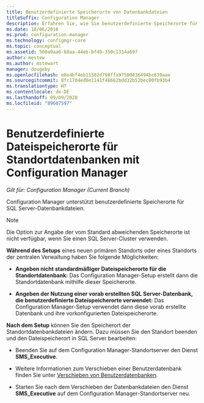 ```yaml
---
title: Benutzerdefinierte Speicherorte von Datenbankdateien
titleSuffix: Configuration Manager
description: Erfahren Sie, wie Sie benutzerdefinierte Speicherorte für SQL Server-Datenbankdateien angeben.
ms.date: 10/06/2016
ms.prod: configuration-manager
ms.technology: configmgr-core
ms.topic: conceptual
ms.assetid: 500a9aa6-68aa-44eb-bf49-350c1314a697
author: mestew
ms.author: mstewart
manager: dougeby
ms.openlocfilehash: e8e4bf4eb11502d798ffa97500436494bc639aae
ms.sourcegitcommit: 8fc1704ed0e1141f46662bdd32b52bec00fb93b4
ms.translationtype: HT
ms.contentlocale: de-DE
ms.lasthandoff: 09/09/2020
ms.locfileid: "89607597"
---
```

# <a name="custom-locations-for-configuration-manager-site-database-files"></a>Benutzerdefinierte Dateispeicherorte für Standortdatenbanken mit Configuration Manager

*Gilt für: Configuration Manager (Current Branch)*

 Configuration Manager unterstützt benutzerdefinierte Speicherorte für SQL Server-Datenbankdateien.  

> [!NOTE]  
>  Die Option zur Angabe der vom Standard abweichenden Speicherorte ist nicht verfügbar, wenn Sie einen SQL Server-Cluster verwenden.  

 **Während des Setups** eines neuen primären Standorts oder eines Standorts der zentralen Verwaltung haben Sie folgende Möglichkeiten:  

-   **Angeben nicht standardmäßiger Dateispeicherorte für die Standortdatenbank:** Das Configuration Manager-Setup erstellt dann die Standortdatenbank mithilfe dieser Speicherorte.  

-   **Angeben der Nutzung einer vorab erstellten SQL Server-Datenbank, die benutzerdefinierte Dateispeicherorte verwendet:**  Das Configuration Manager-Setup verwendet dann diese vorab erstellte Datenbank und ihre vorkonfigurierten Dateispeicherorte.  

**Nach dem Setup** können Sie den Speicherort der Standortdatenbankdateien ändern. Dazu müssen Sie den Standort beenden und den Dateispeicherort in SQL Server bearbeiten:  

-   Beenden Sie auf dem Configuration Manager-Standortserver den Dienst **SMS_Executive**.  

-   Weitere Informationen zum Verschieben einer Benutzerdatenbank finden Sie unter [Verschieben von Benutzerdatenbanken](/sql/relational-databases/databases/move-user-databases).  

-   Starten Sie nach dem Verschieben der Datenbankdateien den Dienst **SMS_Executive** auf dem Configuration Manager-Standortserver neu.